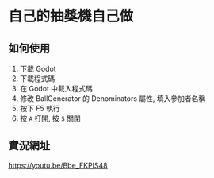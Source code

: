 # 自己的抽獎機自己做

## 如何使用

1. 下載 Godot
2. 下載程式碼
3. 在 Godot 中載入程式碼
4. 修改 BallGenerator 的 Denominators 屬性, 填入參加者名稱
5. 按下 F5 執行
6. 按 `A` 打開, 按 `S` 關閉

## 實況網址

https://youtu.be/Bbe_FKPIS48
